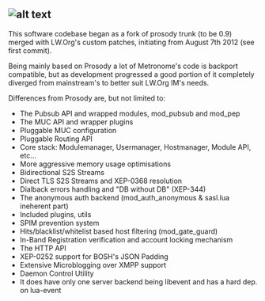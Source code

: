 ![alt text](https://metronome.im/Media/Metronome/Pictures/metronome-banner.png)
-

This software codebase began as a fork of prosody trunk (to be 0.9) merged with LW.Org's custom patches, initiating from August 7th 2012 (see first commit).

Being mainly based on Prosody a lot of Metronome's code is backport compatible, but as development progressed a good portion of it completely diverged from mainstream's to better suit LW.Org IM's needs.

Differences from Prosody are, but not limited to:

 * The Pubsub API and wrapped modules, mod_pubsub and mod_pep
 * The MUC API and wrapper plugins
 * Pluggable MUC configuration
 * Pluggable Routing API
 * Core stack: Modulemanager, Usermanager, Hostmanager, Module API, etc...
 * More aggressive memory usage optimisations
 * Bidirectional S2S Streams
 * Direct TLS S2S Streams and XEP-0368 resolution
 * Dialback errors handling and "DB without DB" (XEP-344)
 * The anonymous auth backend (mod_auth_anonymous & sasl.lua ineherent part)
 * Included plugins, utils
 * SPIM prevention system
 * Hits/blacklist/whitelist based host filtering (mod_gate_guard)
 * In-Band Registration verification and account locking mechanism
 * The HTTP API
 * XEP-0252 support for BOSH's JSON Padding
 * Extensive Microblogging over XMPP support
 * Daemon Control Utility
 * It does have only one server backend being libevent and has a hard dep. on lua-event